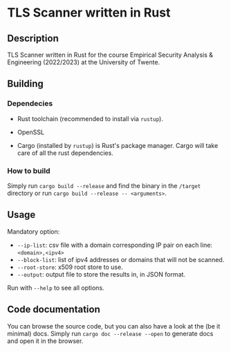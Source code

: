 # TLS Scanner written in Rust

## Description
TLS Scanner written in Rust for the course Empirical Security Analysis & Engineering (2022/2023)
at the University of Twente.

## Building
### Dependecies

* Rust toolchain (recommended to install via `rustup`).
* OpenSSL

* Cargo (installed by `rustup`) is Rust's package manager. Cargo will take care of all the rust dependencies.

### How to build
Simply run `cargo build --release` and find the binary in the `/target` directory
 or run `cargo build --release -- <arguments>`.

## Usage
 Mandatory option:
 * `--ip-list`: csv file with a domain corresponding IP pair on each line: `<domain>,<ipv4>`
 * `--block-list`: list of ipv4 addresses or domains that will not be scanned.
 * `--root-store`: x509 root store to use.
 * `--output`: output file to store the results in, in JSON format.

 Run with `--help` to see all options.

## Code documentation
You can browse the source code, but you can also have a look at the (be it minimal) docs. Simply run `cargo doc --release --open` to generate docs and open it in the browser.
